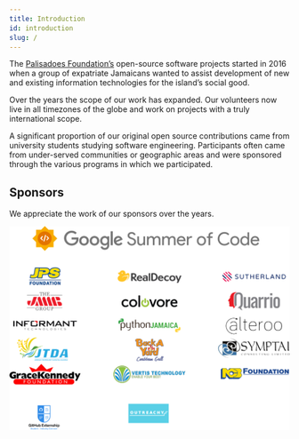 ```yaml
---
title: Introduction
id: introduction
slug: /
---
```


The [Palisadoes Foundation’s](https://www.palisadoes.org) open-source software projects started in 2016 when a group of expatriate Jamaicans wanted to assist development of new and existing information technologies for the island’s social good.

Over the years the scope of our work has expanded. Our volunteers now live in all timezones of the globe and work on projects with a truly international scope.

A significant proportion of our original open source contributions came from university students studying software engineering. Participants often came from under-served communities or geographic areas and were sponsored through the various programs in which we participated.

## Sponsors

We appreciate the work of our sponsors over the years.

![image](../../static/img/introduction/sponsors-list.png)
